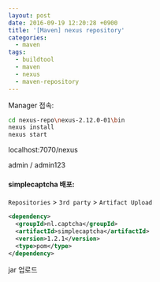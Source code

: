 ```yaml
---
layout: post
date: 2016-09-19 12:20:28 +0900
title: '[Maven] nexus repository'
categories:
  - maven
tags:
  - buildtool
  - maven
  - nexus
  - maven-repository
---
```


Manager 접속:

```bash
cd nexus-repo\nexus-2.12.0-01\bin
nexus install
nexus start
```

localhost:7070/nexus

admin / admin123


#### simplecaptcha 배포:

`Repositories` > `3rd party` > `Artifact Upload`

```xml
<dependency>
  <groupId>nl.captcha</groupId>
  <artifactId>simplecaptcha</artifactId>
  <version>1.2.1</version>
  <type>pom</type>
</dependency>
```

jar 업로드
